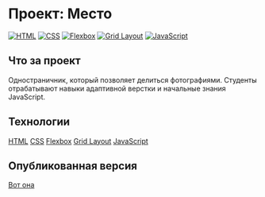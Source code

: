 # Проект: Место

[![HTML](https://img.shields.io/badge/HTML-5-brightgreen)](https://www.w3.org/html/)
[![CSS](https://img.shields.io/badge/CSS-3-brightgreen)](https://www.w3.org/Style/CSS/)
[![Flexbox](https://img.shields.io/badge/Flexbox-1-brightgreen)](https://www.w3.org/TR/css-flexbox-1/)
[![Grid Layout](https://img.shields.io/badge/Grid%20Layout-1-brightgreen)](https://www.w3.org/TR/css-grid-1/)
[![JavaScript](https://img.shields.io/badge/JavaScript-%20-brightgreen)](https://www.ecma-international.org/publications-and-standards/standards/ecma-262/)
## Что за проект
Одностраничник, который позволяет делиться фотографиями. Студенты отрабатывают навыки адаптивной верстки и начальные знания JavaScript.

## Технологии
[HTML](https://www.w3.org/html/)
[CSS](https://www.w3.org/Style/CSS/)
[Flexbox](https://www.w3.org/TR/css-flexbox-1/)
[Grid Layout](https://www.w3.org/TR/css-grid-1/)
[JavaScript](https://www.ecma-international.org/publications-and-standards/standards/ecma-262/)

## Опубликованная версия
[Вот она](https://katieperca.github.io/russian-travel/)
